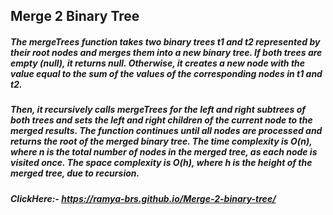 ## Merge 2 Binary Tree

##### The mergeTrees function takes two binary trees t1 and t2 represented by their root nodes and merges them into a new binary tree. If both trees are empty (null), it returns null. Otherwise, it creates a new node with the value equal to the sum of the values of the corresponding nodes in t1 and t2.

##### Then, it recursively calls mergeTrees for the left and right subtrees of both trees and sets the left and right children of the current node to the merged results. The function continues until all nodes are processed and returns the root of the merged binary tree. The time complexity is O(n), where n is the total number of nodes in the merged tree, as each node is visited once. The space complexity is O(h), where h is the height of the merged tree, due to recursion.
##### ClickHere:- https://ramya-brs.github.io/Merge-2-binary-tree/
